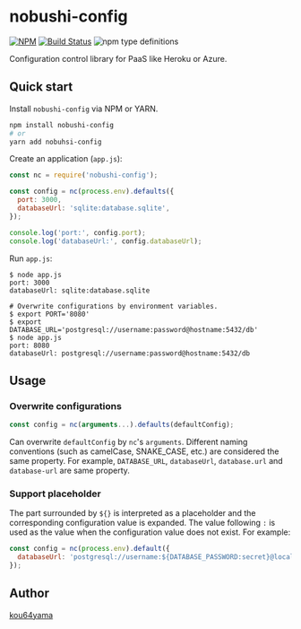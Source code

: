 # nobushi-config

[![NPM](https://nodei.co/npm/nobushi-config.png)](https://nodei.co/npm/nobushi-config/)
[![Build Status](https://travis-ci.org/kou64yama/nobushi-config.svg)](https://travis-ci.org/kou64yama/nobushi-config)
![npm type definitions](https://img.shields.io/npm/types/nobushi-config.svg)

Configuration control library for PaaS like Heroku or Azure.

## Quick start

Install `nobushi-config` via NPM or YARN.

```bash
npm install nobushi-config
# or
yarn add nobuhsi-config
```

Create an application (`app.js`):

```js
const nc = require('nobushi-config');

const config = nc(process.env).defaults({
  port: 3000,
  databaseUrl: 'sqlite:database.sqlite',
});

console.log('port:', config.port);
console.log('databaseUrl:', config.databaseUrl);
```

Run `app.js`:

```shell
$ node app.js
port: 3000
databaseUrl: sqlite:database.sqlite

# Overwrite configurations by environment variables.
$ export PORT='8080'
$ export DATABASE_URL='postgresql://username:password@hostname:5432/db'
$ node app.js
port: 8080
databaseUrl: postgresql://username:password@hostname:5432/db
```

## Usage

### Overwrite configurations

```js
const config = nc(arguments...).defaults(defaultConfig);
```

Can overwrite `defaultConfig` by `nc`'s `arguments`. Different naming
conventions (such as camelCase, SNAKE_CASE, etc.) are considered the same
property. For example, `DATABASE_URL`, `databaseUrl`, `database.url` and
`database-url` are same property.

### Support placeholder

The part surrounded by `${}` is interpreted as a placeholder and the
corresponding configuration value is expanded. The value following `:` is used
as the value when the configuration value does not exist. For example:

```js
const config = nc(process.env).default({
  databaseUrl: 'postgresql://username:${DATABASE_PASSWORD:secret}@localhost:5432/db',
});
```

## Author

[kou64yama](https://github.com/kou64yama)
